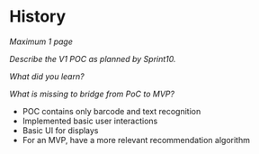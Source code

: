 # History

*Maximum 1 page*

*Describe the V1 POC as planned by Sprint10.*

*What did you learn?*

*What is missing to bridge from PoC to MVP?*

- POC contains only barcode and text recognition
- Implemented basic user interactions 
- Basic UI for displays
- For an MVP, have a more relevant recommendation algorithm